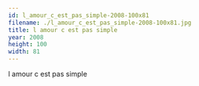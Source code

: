 ```yaml
---
id: l_amour_c_est_pas_simple-2008-100x81
filename: ./l_amour_c_est_pas_simple-2008-100x81.jpg
title: l amour c est pas simple
year: 2008
height: 100
width: 81
---
```


l amour c est pas simple
